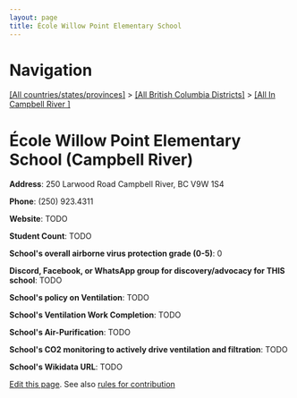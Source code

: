 ```yaml
---
layout: page
title: École Willow Point Elementary School
---
```

# Navigation

[[All countries/states/provinces]](../../..) > [[All British Columbia Districts]](../..) > [[All In Campbell River ]](..)

# École Willow Point Elementary School (Campbell River)

**Address**: 250 Larwood Road Campbell River, BC V9W 1S4

**Phone**: (250) 923.4311

**Website**: TODO

**Student Count**: TODO

**School's overall airborne virus protection grade (0-5)**: 0

**Discord, Facebook, or WhatsApp group for discovery/advocacy for THIS school**: TODO

**School's policy on Ventilation**: TODO

**School's Ventilation Work Completion**: TODO

**School's Air-Purification**: TODO

**School's CO2 monitoring to actively drive ventilation and filtration**: TODO

**School's Wikidata URL**: TODO


[Edit this page](https://github.com/ventilate-schools/BC/edit/main/./Campbell_River/École_Willow_Point_Elementary_School.md). See also [rules for contribution](../../../contribution-rules/)